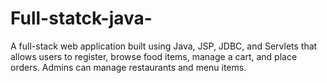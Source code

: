 # Full-statck-java-
A full-stack web application built using Java, JSP, JDBC, and Servlets that allows users to register, browse food items, manage a cart, and place orders. Admins can manage restaurants and menu items.
